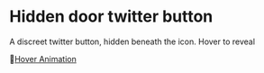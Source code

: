 # Hidden door twitter button

A discreet twitter button, hidden beneath the icon. Hover to reveal

🔗[Hover Animation](https://raw.githack.com/KyuuraCao/Hover-Animation/main/dist/index.html)
